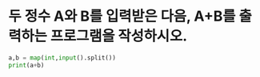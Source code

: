 # 두 정수 A와 B를 입력받은 다음, A+B를 출력하는 프로그램을 작성하시오.

```python
a,b = map(int,input().split())
print(a+b)
```